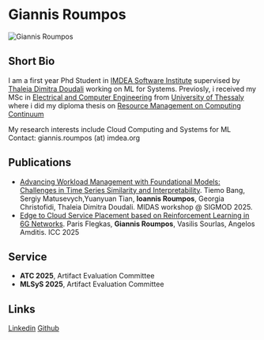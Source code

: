 # Giannis Roumpos

![Giannis Roumpos](https://iroumpos.github.io/index_picture.jpg)

## Short Bio 

I am a first year Phd Student in [IMDEA Software Institute](https://software.imdea.org/) supervised by [Thaleia Dimitra Doudali](https://thaleia-dimitradoudali.github.io/) working on ML for Systems.
Previosly, i received my MSc in [Electrical and Computer Engineering](https://www.e-ce.uth.gr/) from [University of Thessaly](https://www.uth.gr/en) where i did my diploma thesis on [Resource Management on Computing Continuum](https://software.imdea.org/)

My research interests include Cloud Computing and Systems for ML
Contact: giannis.roumpos (at) imdea.org



## Publications

* [Advancing Workload Management with Foundational Models: Challenges in Time Series Similarity and Interpretability](). Tiemo Bang, Sergiy Matusevych,Yuanyuan Tian, **Ioannis Roumpos**, Georgia Christofidi, Thaleia Dimitra Doudali. MIDAS workshop @ SIGMOD 2025.
* [Edge to Cloud Service Placement based on Reinforcement Learning in 6G Networks](). Paris Flegkas, **Giannis Roumpos**, Vasilis Sourlas, Angelos Amditis. ICC 2025



## Service 

* **ATC 2025**, Artifact Evaluation Committee
* **MLSyS 2025**, Artifact Evaluation Committee



## Links
[Linkedin](https://www.linkedin.com/in/giannis-roumpos-28a607198/)
[Github](https://github.com/iroumpos/)
